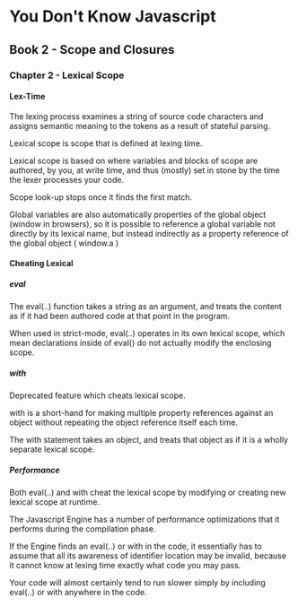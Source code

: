 # You Don't Know Javascript

## Book 2 - Scope and Closures
### Chapter 2 - Lexical Scope

#### Lex-Time

The lexing process examines a string of source code characters and assigns semantic meaning to the tokens as a result of stateful parsing.

Lexical scope is scope that is defined at lexing time.  

Lexical scope is based on where variables and blocks of scope are authored, by you, at write time, and thus (mostly) set in stone by the time the lexer processes your code.

Scope look-up stops once it finds the first match.

Global variables are also automatically properties of the global object (window in browsers), so it is possible to reference a global variable not directly by its lexical name, but instead indirectly as a property reference of the global object ( window.a )


#### Cheating Lexical

##### eval

The eval(..) function takes a string as an argument, and treats the content as if it had been authored code at that point in the program.

When used in strict-mode, eval(..) operates in its own lexical scope, which mean declarations inside of eval() do not actually modify the enclosing scope.


##### with

Deprecated feature which cheats lexical scope.

with is a short-hand for making multiple property references against an object without repeating the object reference itself each time.

The with statement takes an object, and treats that object as if it is a wholly separate lexical scope.

##### Performance

Both eval(..) and with cheat the lexical scope by modifying or creating new lexical scope at runtime.

The Javascript Engine has a number of performance optimizations that it performs during the compilation phase.

If the Engine finds an eval(..) or with in the code, it essentially has to assume that all its awareness of identifier location may be invalid, because it cannot know at lexing time exactly what code you may pass.

Your code will almost certainly tend to run slower simply by including eval(..) or with anywhere in the code.

